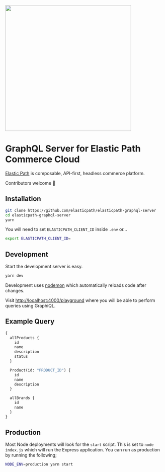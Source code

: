 <img src="https://www.elasticpath.com/themes/custom/bootstrap_sass/logo.svg" alt="" width="400" />

# GraphQL Server for Elastic Path Commerce Cloud 

[Elastic Path](https://www.elasticpath.com/) is composable, API-first, headless commerce platform.

Contributors welcome 👋

## Installation

```bash
git clone https://github.com/elasticpath/elasticpath-graphql-server
cd elasticpath-graphql-server
yarn
```

You will need to set `ELASTICPATH_CLIENT_ID` inside `.env` or...

```bash
export ELASTICPATH_CLIENT_ID=
```

## Development

Start the development server is easy.

```bash
yarn dev
```

Development uses [nodemon](https://github.com/remy/nodemon) which automatically reloads code after changes.

Visit [http://localhost:4000/playground](http://localhost:4000/playground) where you will be able to perform queries using GraphiQL.

## Example Query

```graphql
{
  allProducts {
    id
    name
    description
    status
  }

  Product(id: "PRODUCT_ID") {
    id
    name
    description
  }

  allBrands {
    id
    name
  }
}
```

## Production

Most Node deployments will look for the `start` script. This is set to `node index.js` which will run the Express application. You can run as production by running the following;

```bash
NODE_ENV=production yarn start
```
